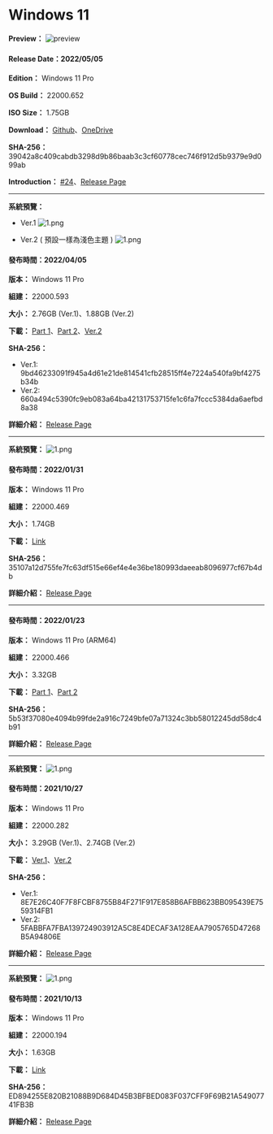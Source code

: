 # Windows 11

**Preview：**
![preview](/preview/22000.652_220505_1.png)

#### Release Date：2022/05/05

**Edition：** Windows 11 Pro

**OS Build：** 22000.652

**ISO Size：** 1.75GB

**Download：** [Github](https://github.com/WhatTheBlock/WindowsSimplify/releases/download/w11.220505/22000.652_220505.iso)、[OneDrive](https://gmnfuedutw-my.sharepoint.com/:u:/g/personal/40543229_gm_nfu_edu_tw/ESq52yGL0T5CsXlBvACG618BopImkbiT6Qf0qa34shrC0g)

**SHA-256：** 39042a8c409cabdb3298d9b86baab3c3cf60778cec746f912d5b9379e9d099ab

**Introduction：** [#24](https://github.com/WhatTheBlock/WindowsSimplify/issues/24)、[Release Page](https://github.com/WhatTheBlock/WindowsSimplify/releases/tag/w11.220505)

----

**系統預覽：**
- Ver.1
![1.png](/preview/22000.593_220404_2.png)

- Ver.2 ( 預設一樣為淺色主題 )
![1.png](/preview/22000.593_220404_6.png)

#### 發布時間：2022/04/05

**版本：** Windows 11 Pro

**組建：** 22000.593

**大小：** 2.76GB (Ver.1)、1.88GB (Ver.2)

**下載：** [Part 1](https://github.com/WhatTheBlock/WindowsSimplify/releases/download/w11.220404/22000.593_220404.part1.rar)、[Part 2](https://github.com/WhatTheBlock/WindowsSimplify/releases/download/w11.220404/22000.593_220404.part2.rar)、[Ver.2](https://github.com/WhatTheBlock/WindowsSimplify/releases/download/w11.220404/22000.593_220404-2.iso)

**SHA-256：**
- Ver.1: 9bd46233091f945a4d61e21de814541cfb28515ff4e7224a540fa9bf4275b34b
- Ver.2: 660a494c5390fc9eb083a64ba42131753715fe1c6fa7fccc5384da6aefbd8a38

**詳細介紹：** [Release Page](https://github.com/WhatTheBlock/WindowsSimplify/releases/tag/w11.220404)

----

**系統預覽：**
![1.png](/preview/22000.469_220131.png)

#### 發布時間：2022/01/31

**版本：** Windows 11 Pro

**組建：** 22000.469

**大小：** 1.74GB

**下載：** [Link](https://github.com/WhatTheBlock/WindowsSimplify/releases/download/w11.220131/22000.469_220131.iso)

**SHA-256：** 35107a12d755fe7fc63df515e66ef4e4e36be180993daeeab8096977cf67b4db

**詳細介紹：** [Release Page](https://github.com/WhatTheBlock/WindowsSimplify/releases/tag/w11.220131)

----

#### 發布時間：2022/01/23

**版本：** Windows 11 Pro (ARM64)

**組建：** 22000.466

**大小：** 3.32GB

**下載：** [Part 1](https://github.com/WhatTheBlock/WindowsSimplify/releases/download/w11.220123/22000.466_arm_220123.part1.rar)、[Part 2](https://github.com/WhatTheBlock/WindowsSimplify/releases/download/w11.220123/22000.466_arm_220123.part2.rar)

**SHA-256：** 5b53f37080e4094b99fde2a916c7249bfe07a71324c3bb58012245dd58dc4b91

**詳細介紹：** [Release Page](https://github.com/WhatTheBlock/WindowsSimplify/releases/tag/w11.220123)

----

**系統預覽：**
![1.png](/preview/Win11_22000.282_211027.png)

#### 發布時間：2021/10/27

**版本：** Windows 11 Pro

**組建：** 22000.282

**大小：** 3.29GB (Ver.1)、2.74GB (Ver.2)

**下載：** [Ver.1](https://drive.google.com/uc?export=download&id=1ZywVTPHcTZ2Fu320usL6W5nmPSlWwzxp)、[Ver.2](https://drive.google.com/uc?export=download&id=1C02XqCJvmvY4tKcy9UQHrzvixK2IHTDJ)

**SHA-256：**
- Ver.1: 8E7E26C40F7F8FCBF8755B84F271F917E858B6AFBB623BB095439E7559314FB1
- Ver.2: 5FABBFA7FBA139724903912A5C8E4DECAF3A128EAA7905765D47268B5A94806E

**詳細介紹：** [Release Page](https://github.com/WhatTheBlock/WindowsSimplify/releases/tag/w11.211027)

----

**系統預覽：**
![1.png](/preview/Win11_22000.194_211012.png)

#### 發布時間：2021/10/13

**版本：** Windows 11 Pro

**組建：** 22000.194

**大小：** 1.63GB

**下載：** [Link](https://github.com/WhatTheBlock/WindowsSimplify/releases/download/w11.211013/Win11_22000.194_211012.iso)

**SHA-256：** ED894255E820B21088B9D684D45B3BFBED083F037CFF9F69B21A54907741FB3B

**詳細介紹：** [Release Page](https://github.com/WhatTheBlock/WindowsSimplify/releases/tag/w11.211013)
